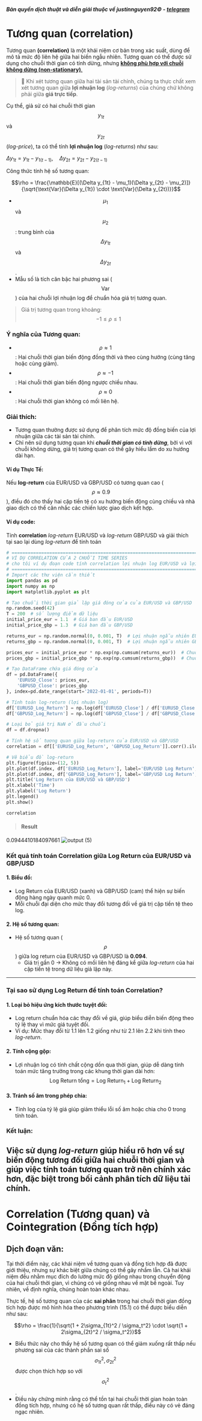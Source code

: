 ***Bản quyền dịch thuật và diễn giải thuộc về justinnguyen92&copy; - [telegram](https://t.me/justinnguyen92)***
# Tương quan (correlation)

Tương quan **(correlation)** là một khái niệm cơ bản trong xác suất, dùng để mô tả mức độ liên hệ giữa hai biến ngẫu nhiên. Tương quan có thể được sử dụng cho chuỗi thời gian có tính dừng, nhưng <ins>**không phù hợp với chuỗi không dừng (non-stationary)**<ins>.

>:memo: Khi xét tương quan giữa hai tài sản tài chính, chúng ta thực chất xem xét tương quan giữa **lợi nhuận log** (*log-returns*) của chúng chứ không phải giữa **giá trực tiếp**.

Cụ thể, giả sử có hai chuỗi thời gian $$y_{1t}$$ và $$y_{2t}$$ (*log-price*), ta có thể tính **lợi nhuận log** (*log-returns*) như sau:


$\Delta y_{1t} = y_{1t} - y_{1(t-1)}, \quad \Delta y_{2t} = y_{2t} - y_{2(t-1)}$


Công thức tính hệ số tương quan:


$$\rho = \frac{\mathbb{E}[(\Delta y_{1t} - \mu_1)(\Delta y_{2t} - \mu_2)]}{\sqrt{\text{Var}(\Delta y_{1t}) \cdot \text{Var}(\Delta y_{2t})}}$$


- $$\mu_1$$ và $$\mu_2$$: trung bình của $$\Delta y_{1t}$$ và $$\Delta y_{2t}$$.
- Mẫu số là tích căn bậc hai phương sai ($$\text{Var}$$) của hai chuỗi lợi nhuận log để chuẩn hóa giá trị tương quan.

>Giá trị tương quan trong khoảng:
$$-1 \leq \rho \leq 1$$

### Ý nghĩa của Tương quan:
- $$\rho \approx 1$$: Hai chuỗi thời gian biến động đồng thời và theo cùng hướng (cùng tăng hoặc cùng giảm).
- $$\rho \approx -1$$: Hai chuỗi thời gian biến động ngược chiều nhau.
- $$\rho \approx 0$$: Hai chuỗi thời gian không có mối liên hệ.

### Giải thích:
- Tương quan thường được sử dụng để phân tích mức độ đồng biến của lợi nhuận giữa các tài sản tài chính.
- Chỉ nên sử dụng tương quan khi ***chuỗi thời gian có tính dừng***, bởi vì với chuỗi không dừng, giá trị tương quan có thể gây hiểu lầm do xu hướng dài hạn.

#### Ví dụ Thực Tế:
Nếu **log-return** của EUR/USD và GBP/USD có tương quan cao ($$\rho \approx 0.9$$), điều đó cho thấy hai cặp tiền tệ có xu hướng biến động cùng chiều và nhà giao dịch có thể cân nhắc các chiến lược giao dịch kết hợp.

#### Ví dụ code:
Tính **correlation** *log-return* EUR/USD và *log-return* GBP/USD và giải thích tại sao lại dùng *log-return* để tính toán
```python
# =========================================================================================
# VÍ DỤ CORRELATION CỦA 2 CHUỖI TIME SERIES
# cho tôi ví dụ đoạn code tính correlation lợi nhuận log EUR/USD và lợi nhuận log GBP/USD 
# =========================================================================================
# Import các thư viện cần thiết
import pandas as pd
import numpy as np
import matplotlib.pyplot as plt

# Tạo chuỗi thời gian giả lập giá đóng cửa của EUR/USD và GBP/USD
np.random.seed(42)
T = 200  # số lượng điểm dữ liệu
initial_price_eur = 1.1  # Giá ban đầu EUR/USD
initial_price_gbp = 1.3  # Giá ban đầu GBP/USD

returns_eur = np.random.normal(0, 0.001, T)  # Lợi nhuận ngẫu nhiên EUR/USD
returns_gbp = np.random.normal(0, 0.001, T)  # Lợi nhuận ngẫu nhiên GBP/USD

prices_eur = initial_price_eur * np.exp(np.cumsum(returns_eur))  # Chuỗi giá EUR/USD
prices_gbp = initial_price_gbp * np.exp(np.cumsum(returns_gbp))  # Chuỗi giá GBP/USD

# Tạo DataFrame chứa giá đóng cửa
df = pd.DataFrame({
    'EURUSD_Close': prices_eur,
    'GBPUSD_Close': prices_gbp
}, index=pd.date_range(start='2022-01-01', periods=T))

# Tính toán log-return (lợi nhuận log)
df['EURUSD_Log_Return'] = np.log(df['EURUSD_Close'] / df['EURUSD_Close'].shift(1))
df['GBPUSD_Log_Return'] = np.log(df['GBPUSD_Close'] / df['GBPUSD_Close'].shift(1))

# Loại bỏ giá trị NaN ở đầu chuỗi
df = df.dropna()

# Tính hệ số tương quan giữa log-return của EUR/USD và GBP/USD
correlation = df[['EURUSD_Log_Return', 'GBPUSD_Log_Return']].corr().iloc[0, 1]

# Vẽ biểu đồ log-return
plt.figure(figsize=(12, 5))
plt.plot(df.index, df['EURUSD_Log_Return'], label='EUR/USD Log Return', color='blue')
plt.plot(df.index, df['GBPUSD_Log_Return'], label='GBP/USD Log Return', color='orange')
plt.title('Log Return của EUR/USD và GBP/USD')
plt.xlabel('Time')
plt.ylabel('Log Return')
plt.legend()
plt.show()

correlation
```
>#### Result
0.0944410184097661
![output (5)](https://github.com/user-attachments/assets/849c29cf-7bc6-44a2-954f-1106c6e732c4)

### Kết quả tính toán Correlation giữa Log Return của EUR/USD và GBP/USD

#### 1. Biểu đồ:
- Log Return của EUR/USD (xanh) và GBP/USD (cam) thể hiện sự biến động hàng ngày quanh mức 0.
- Mỗi chuỗi đại diện cho mức thay đổi tương đối về giá trị cặp tiền tệ theo log.

#### 2. Hệ số tương quan:
- Hệ số tương quan ($$\rho$$) giữa log return của EUR/USD và GBP/USD là **0.094**.
  - Giá trị gần 0 → Không có mối liên hệ đáng kể giữa *log-return* của hai cặp tiền tệ trong dữ liệu giả lập này.
---
### Tại sao sử dụng Log Return để tính toán Correlation?

#### 1. Loại bỏ hiệu ứng kích thước tuyệt đối:
- Log return chuẩn hóa các thay đổi về giá, giúp biểu diễn biến động theo tỷ lệ thay vì mức giá tuyệt đối.
- Ví dụ: Mức thay đổi từ 1.1 lên 1.2 giống như từ 2.1 lên 2.2 khi tính theo *log-return*.

#### 2. Tính cộng gộp:
- Lợi nhuận log có tính chất cộng dồn qua thời gian, giúp dễ dàng tính toán mức tăng trưởng trong các khung thời gian dài hơn:
$$\text{Log Return tổng} = \text{Log Return}_1 + \text{Log Return}_2$$

#### 3. Tránh số âm trong phép chia:
- Tính log của tỷ lệ giá giúp giảm thiểu lỗi số âm hoặc chia cho 0 trong tính toán.

### Kết luận:
Việc sử dụng *log-return* giúp hiểu rõ hơn về sự biến động tương đối giữa hai chuỗi thời gian và giúp việc tính toán tương quan trở nên chính xác hơn, đặc biệt trong bối cảnh phân tích dữ liệu tài chính.
---
# Correlation (Tương quan) và Cointegration (Đồng tích hợp)
## Dịch đoạn văn:

Tại thời điểm này, các khái niệm về tương quan và đồng tích hợp đã được giới thiệu, nhưng sự khác biệt giữa chúng có thể gây nhầm lẫn. Cả hai khái niệm đều nhằm mục đích đo lường mức độ giống nhau trong chuyển động của hai chuỗi thời gian, vì chúng có vẻ giống nhau về mặt bề ngoài. Tuy nhiên, về định nghĩa, chúng hoàn toàn khác nhau.

Thực tế, hệ số tương quan của các **sai phân** trong hai chuỗi thời gian đồng tích hợp được mô hình hóa theo phương trình (15.1) có thể được biểu diễn như sau:


$$\rho = \frac{1}{\sqrt{1 + 2\sigma_{1t}^2 / \sigma_t^2} \cdot \sqrt{1 + 2\sigma_{2t}^2 / \sigma_t^2}}$$

- Biểu thức này cho thấy hệ số tương quan có thể giảm xuống rất thấp nếu phương sai của các thành phần sai số $$\sigma_{1t}^2, \sigma_{2t}^2$$ được chọn thích hợp so với $$\sigma_t^2$$.
- Điều này chứng minh rằng có thể tồn tại hai chuỗi thời gian hoàn toàn đồng tích hợp, nhưng có hệ số tương quan rất thấp, điều này có vẻ đáng ngạc nhiên.





